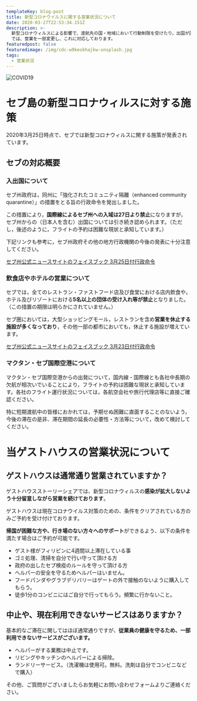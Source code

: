 ```yaml
---
templateKey: blog-post
title: 新型コロナウイルスに関する営業状況について
date: 2020-03-27T22:53:34.151Z
description: >-
  新型コロナウィルスによる影響で、渡航先の国・地域において行動制限を受けたり，出国が困難となる事態がセブだけでなく世界的に起きています。日本人以外のゲスト、お客様も多いゲストハウスストーリーシェア
  では、営業を一部変更し、これに対応しております。
featuredpost: false
featuredimage: /img/cdc-w9keokhajkw-unsplash.jpg
tags:
  - 営業状況
---
```



![COVID19](/img/cdc-w9keokhajkw-unsplash.jpg)


# セブ島の新型コロナウィルスに対する施策

2020年3月25日時点で、セブでは新型コロナウィルスに関する施策が発表されています。

## セブの対応概要

### 入出国について

セブ州政府は，同州に「強化されたコミュニティ隔離（enhanced community quarantine）」の措置をとる旨の行政命令を発出しました。

この措置により，**国際線によるセブ州への入域は27日より禁止**になりますが，セブ州からの（日本人を含む）出国については引き続き認められます。（ただし，後述のように，フライトの予約は困難な現状と承知しています。）

下記リンクも参考に，セブ州政府その他の地方行政機関の今後の発表に十分注意してください。

 [セブ州公式ニュースサイトのフェイスブック 3月25日付行政命令](https://www.facebook.com/sugbonews.gov/photos/pcb.1331999053651789/1331992850319076/?type=3&theater)


### 飲食店やホテルの営業について

セブでは，全てのレストラン・ファストフード店及び食堂における店内飲食や，ホテル及びリゾートにおける**5名以上の団体の受け入れ等が禁止**となりました。（この措置の期限は明らかにされていません。）

セブ圏においては，大型ショッピングモール，レストランを含め**営業を休止する施設が多くなっており**，その他一部の都市においても，休止する施設が増えています。

 [セブ州公式ニュースサイトのフェイスブック 3月23日付行政命令](https://www.facebook.com/sugbonews.gov/posts/1330242923827402)


### マクタン・セブ国際空港について

マクタン・セブ国際空港からの出発について，国内線・国際線とも各社中長期の欠航が相次いでいることにより，フライトの予約は困難な現状と承知しています。各社のフライト運行状況については，各航空会社や旅行代理店等に直接ご確認ください。 

特に短期渡航中の皆様におかれては，予期せぬ困難に直面することのないよう，今後の滞在の是非、滞在期間の延長の必要性・方法等について，改めて検討してください。


# 当ゲストハウスの営業状況について

## ゲストハウスは通常通り営業されていますか？

ゲストハウスストーリーシェアでは、新型コロナウィルスの**感染が拡大しないよう十分留意しながら営業を続けております**。

ゲストハウスは現在コロナウイルス対策のための、条件をクリアされている方のみご予約を受け付けております。

**帰国が困難な方や、行き場のない方々へのサポート**ができるよう、以下の条件を満たす場合はご予約が可能です。

- ゲスト様がフィリピンに4週間以上滞在している事
- ゴミ処理、清掃を自分で行い守って頂ける方
- 政府の出したセブ検疫のルールを守って頂ける方
- ヘルパーの安全を守るためヘルパーはいません。
- フードパンダやグラブデリバリーはゲートの外で接触のないように購入してもらう。
- 徒歩1分のコンビニにはご自分で行ってもらう。頻繁に行かないこと。


## 中止や、現在利用できないサービスはありますか？

基本的なご滞在に関してはほぼ通常通りですが、**従業員の健康を守るため、一部利用できないサービスがございます。**

- ヘルパーがする業務は中止です。
- リビングやキッチンのヘルパーによる掃除。
- ランドリーサービス。（洗濯機は使用可。無料。洗剤は自分でコンビニなどで購入）

その他、ご質問がございましたらお気軽にお問い合わせフォームよりご連絡ください。

